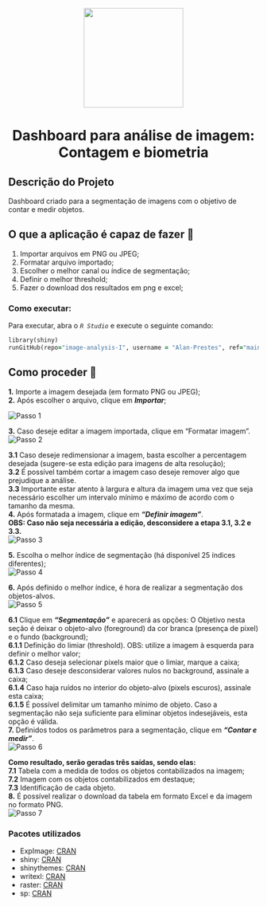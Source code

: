 <p align="center"> <img src="https://user-images.githubusercontent.com/87569077/236585012-9f31c629-35f3-40c3-99de-541efcb9db63.jpg" width="200">
<h1 align="center"> Dashboard para análise de imagem: Contagem e biometria </h3>

## Descrição do Projeto
Dashboard criado para a segmentação de imagens com o objetivo de contar e medir objetos.

## O que a aplicação é capaz de fazer :checkered_flag:
1. Importar arquivos em PNG ou JPEG;
2. Formatar arquivo importado;
3. Escolher o melhor canal ou índice de segmentação;
4. Definir o melhor threshold;
5. Fazer o download dos resultados em png e excel;

### Como executar:
Para executar, abra o _`R Studio`_ e execute o seguinte comando:
```ruby
library(shiny)
runGitHub(repo="image-analysis-I", username = "Alan-Prestes", ref="main")
```

## Como proceder :punch:
**1.** Importe a imagem desejada (em formato PNG ou JPEG); <br />
**2.** Após escolher o arquivo, clique em **_Importar_**; <br />

![Passo 1](https://github.com/Alan-Prestes/Image-Analysis-I/assets/87569077/28870b87-535f-473c-9af7-b452507edf53)

**3.** Caso deseje editar a imagem importada, clique em “Formatar imagem”. <br />
![Passo 2](https://github.com/Alan-Prestes/Image-Analysis-I/assets/87569077/c417ddcb-f470-40f6-9dba-cf4e2792fa42)

**3.1** Caso deseje redimensionar a imagem, basta escolher a percentagem desejada (sugere-se esta edição para imagens de alta resolução); <br />
**3.2** É possível também cortar a imagem caso deseje remover algo que prejudique a análise. <br />
**3.3** Importante estar atento à largura e altura da imagem uma vez que seja necessário escolher um intervalo mínimo e máximo de acordo com o tamanho da mesma. <br />
**4.** Após formatada a imagem, clique em **_“Definir imagem”_**. <br />
**OBS: Caso não seja necessária a edição, desconsidere a etapa 3.1, 3.2 e 3.3.** <br />
![Passo 3](https://github.com/Alan-Prestes/Image-Analysis-I/assets/87569077/50b29c7e-f2a0-4c19-ad30-261a54c06a9b)

**5.** Escolha o melhor índice de segmentação (há disponível 25 índices diferentes);<br />
![Passo 4](https://github.com/Alan-Prestes/Image-Analysis-I/assets/87569077/7917d627-0012-4ecd-9926-61d1646ca29b)

**6.** Após definido o melhor índice, é hora de realizar a segmentação dos objetos-alvos.<br />
![Passo 5](https://github.com/Alan-Prestes/Image-Analysis-I/assets/87569077/77a69561-e70a-42b0-82e1-a422c7aefc0f)

**6.1** Clique em **_“Segmentação”_** e aparecerá as opções: O Objetivo nesta seção é deixar o objeto-alvo (foreground) da cor branca (presença de pixel) e o fundo (background); <br />
**6.1.1** Definição do limiar (threshold). OBS: utilize a imagem à esquerda para definir o melhor valor; <br />
**6.1.2** Caso deseja selecionar pixels maior que o limiar, marque a caixa; <br />
**6.1.3** Caso deseje desconsiderar valores nulos no background, assinale a caixa; <br />
**6.1.4** Caso haja ruídos no interior do objeto-alvo (pixels escuros), assinale esta caixa; <br />
**6.1.5** É possível delimitar um tamanho mínimo de objeto. Caso a segmentação não seja suficiente para eliminar objetos indesejáveis, esta opção é válida. <br />
**7.** Definidos todos os parâmetros para a segmentação, clique em **_“Contar e medir”_**. <br />
![Passo 6](https://github.com/Alan-Prestes/Image-Analysis-I/assets/87569077/7e5bcd83-bb90-47e1-9fe2-f4f0369e836f)

**Como resultado, serão geradas três saídas, sendo elas:** <br />
**7.1** Tabela com a medida de todos os objetos contabilizados na imagem; <br />
**7.2** Imagem com os objetos contabilizados em destaque; <br />
**7.3** Identificação de cada objeto. <br />
**8.** É possível realizar o download da tabela em formato Excel e da imagem no formato PNG. <br />
![Passo 7](https://github.com/Alan-Prestes/Image-Analysis-I/assets/87569077/970ebfb0-70a3-4d10-aa4d-03eb4f532946)

### Pacotes utilizados
* ExpImage: [CRAN](https://cran.r-project.org/web/packages/ExpImage/ExpImage.pdf)
* shiny: [CRAN](https://cran.r-project.org/package=shiny)
* shinythemes: [CRAN](https://cran.r-project.org/package=shinythemes)
* writexl: [CRAN](https://cran.r-project.org/package=writexl)
* raster: [CRAN](https://cran.r-project.org/package=raster)
* sp: [CRAN](https://cran.r-project.org/package=sp)
